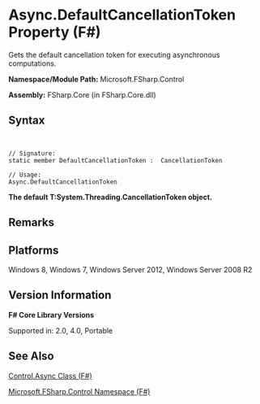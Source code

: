 # Async.DefaultCancellationToken Property (F#)

Gets the default cancellation token for executing asynchronous computations.

**Namespace/Module Path:** Microsoft.FSharp.Control

**Assembly:** FSharp.Core (in FSharp.Core.dll)


## Syntax


```


// Signature:
static member DefaultCancellationToken :  CancellationToken

// Usage:
Async.DefaultCancellationToken

```


**The default T:System.Threading.CancellationToken object.**
## Remarks

## Platforms
Windows 8, Windows 7, Windows Server 2012, Windows Server 2008 R2


## Version Information
**F# Core Library Versions**

Supported in: 2.0, 4.0, Portable




## See Also
[Control.Async Class &#40;F&#35;&#41;](Control.Async-Class-%28FSharp%29.md)

[Microsoft.FSharp.Control Namespace &#40;F&#35;&#41;](Microsoft.FSharp.Control-Namespace-%28FSharp%29.md)

